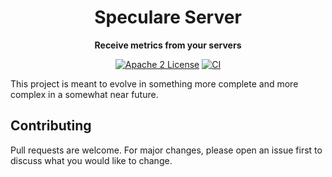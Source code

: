<div align="center">
  <h1>Speculare Server</h1>
  <p>
    <strong>Receive metrics from your servers</strong>
  </p>
  <p>

[![Apache 2 License](https://img.shields.io/badge/license-Apache%202-blue.svg)](LICENSE)
[![CI](https://github.com/speculare-cloud/speculare-server/actions/workflows/ci.yml/badge.svg)](https://github.com/speculare-cloud/speculare-server/actions)

  </p>
</div>

This project is meant to evolve in something more complete and more complex in a somewhat near future.

Contributing
--------------------------

Pull requests are welcome. For major changes, please open an issue first to discuss what you would like to change.